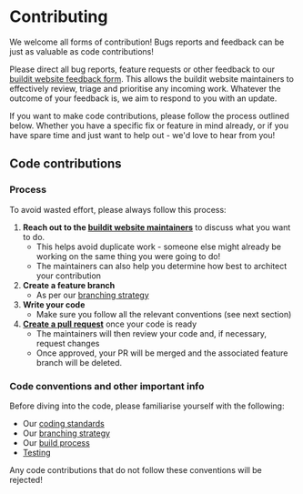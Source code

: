 # Contributing

We welcome all forms of contribution! Bugs reports and feedback can be just as valuable as code contributions!

Please direct all bug reports, feature requests or other feedback to our [buildit website feedback form](https://docs.google.com/forms/d/e/1FAIpQLScOeoF7XfYYs3R8b9K_zvSY0oVS92hAV82FXUOyy8JnDz2lNg/viewform). This allows the buildit website maintainers to effectively review, triage and prioritise any incoming work. Whatever the outcome of your feedback is, we aim to respond to you with an update.

If you want to make code contributions, please follow the process outlined below. Whether you have a specific fix or feature in mind already, or if you have spare time and just want to help out - we'd love to hear from you!


## Code contributions

### Process

To avoid wasted effort, please always follow this process:

1. **Reach out to the [buildit website maintainers](https://github.com/orgs/buildit/teams/buildit-website-maintainers)** to discuss what you want to do.
    * This helps avoid duplicate work - someone else might already be working on the same thing you were going to do!
    * The maintainers can also help you determine how best to architect your contribution
1. **Create a feature branch**
    * As per our [branching strategy](./docs/branching-strategy.md)
1. **Write your code**
    * Make sure you follow all the relevant conventions (see next section)
1. **[Create a pull request](https://github.com/buildit/buildit/pulls)** once your code is ready
    * The maintainers will then review your code and, if necessary, request changes
    * Once approved, your PR will be merged and the associated feature branch will be deleted.


### Code conventions and other important info

Before diving into the code, please familiarise yourself with the following:

* Our [coding standards](./docs/coding-standards.md)
* Our [branching strategy](./docs/branching-strategy.md)
* Our [build process](./docs/build-process.md)
* [Testing](./docs/tests.md)

Any code contributions that do not follow these conventions will be rejected!
